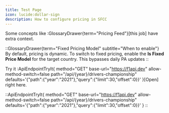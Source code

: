 ```yaml
---
title: Test Page
icon: lucide:dollar-sign
description: How to configure pricing in SFCC
---
```


Some concepts like :GlossaryDrawer{term="Pricing Feed"}[this job] have extra context.

::GlossaryDrawer{term="Fixed Pricing Model" subtitle="When to enable"}
By default, pricing is dynamic. To switch to fixed pricing, enable the **Is Fixed Price Model** for the target country. This bypasses daily PA updates
::

Try it
:ApiEndpointTryIt{
  method="GET"
  base-url="https://f1api.dev"
  allow-method-switch=false
  path="/api/{year}/drivers-championship"
  defaults='{"path":{"year":"2021"},"query":{"limit":30,"offset":0}}'
}[Open]
right here.

::ApiEndpointTryIt{
  method="GET"
  base-url="https://f1api.dev"
  allow-method-switch=false
  path="/api/{year}/drivers-championship"
  defaults='{"path":{"year":"2021"},"query":{"limit":30,"offset":0}}'
}
::

